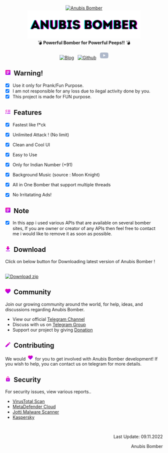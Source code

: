 <br>

<p align="center">
    <a href="https://github.com/Bhai4You/Anubis" ><img width="450" src="https://github.com/Bhai4You/bhai4you/blob/master/anubis2.gif" alt="Anubis Bomber"></a><br>
  <img src="https://github.com/Bhai4You/bhai4you/blob/master/anbis.png" height="90" alt="Anubis Bomber"><br>
    💣 <b>Powerful Bomber for Powerful Peeps!!</b>  💣
</p>

<p align="center">
	<a href="https://bhai4you.blogspot.com"><img height="25" src="https://github.com/surrealdb/surrealdb/blob/main/img/social/blog.svg" alt="Blog"></a>
	&nbsp;
	<a href="https://github.com/bhai4you"><img height="25" src="https://github.com/surrealdb/surrealdb/blob/main/img/social/github.svg" alt="Github	"></a>
	&nbsp;
    <a href="https://www.youtube.com/channel/UC9UYo9OBpmzrxKPeJdlj2wA"><img height="25" src="https://github.com/surrealdb/surrealdb/blob/main/img/social/youtube.svg" alt="Youtube"></a>

</p>

  
<h2><img height="20" src="https://github.com/Bhai4You/bhai4you/blob/master/anubis/documentation.svg">&nbsp;&nbsp;Warning!</h2>


- [x] Use it only for Prank/Fun Purpose.
- [x] I am not responsible for any loss due to ilegal activity done by you.
- [x] This project is made for FUN purpose.

<h2><img height="20" src="https://github.com/Bhai4You/bhai4you/blob/master/anubis/features.svg">&nbsp;&nbsp;Features</h2>


- [x] Fastest like f*ck
- [x] Unlimited Attack ! (No limit)
- [x] Clean and Cool UI
- [x] Easy to Use
- [x] Only for Indian Number (+91)
- [x] Background Music (source : Moon Knight)
- [x] All in One Bomber that support multiple threads
- [x] No Irritatating Ads!


<h2><img height="20" src="https://github.com/Bhai4You/bhai4you/blob/master/anubis/documentation.svg">&nbsp;&nbsp;Note</h2>


- [x] In this app i used various APIs that are available on several bomber sites, If you are owner or creator of any APIs then feel free to contact me i would like to remove it as soon as possible.

<h2><img height="20" src="https://github.com/Bhai4You/bhai4you/blob/master/anubis/download.svg">&nbsp;&nbsp;Download</h2>
Click on below button for Downloading latest version of Anubis Bomber !
<br><br>

<!-- BEGIN LATEST DOWNLOAD BUTTON -->
[![Download zip](https://custom-icon-badges.herokuapp.com/badge/-Download-blue?style=for-the-badge&logo=download&logoColor=white "Download zip")](https://github.com/Bhai4You/Anubis/releases/download/0.5/Anubis_0.5.apk)
<!-- END LATEST DOWNLOAD BUTTON -->

<h2><img height="20" src="https://github.com/Bhai4You/bhai4you/blob/master/anubis/community.svg">&nbsp;&nbsp;Community</h2>

Join our growing community around the world, for help, ideas, and discussions regarding Anubis Bomber.

- View our official [Telegram Channel](https://t.me/anubisbomber)
- Discuss with us on [Telegram Group](https://t.me/anubisbombergroup)
- Support our project by giving [Donation](https://github.com/sponsors/Bhai4You)

<h2><img height="20" src="https://github.com/Bhai4You/bhai4you/blob/master/anubis/contributing.svg">&nbsp;&nbsp;Contributing</h2>

We would &nbsp;<img width="15" src="https://github.com/Bhai4You/bhai4you/blob/master/anubis/community.svg">&nbsp; for you to get involved with Anubis Bomber development! If you wish to help, you can contact us on telegram for more details.

<h2><img height="20" src="https://github.com/Bhai4You/bhai4you/blob/master/anubis/security.svg">&nbsp;&nbsp;Security</h2>

For security issues, view various reports..
- [VirusTotal Scan](https://www.virustotal.com/gui/file/fc7ce57960a89f72bc15749f6a5f382b169e1388d42cf8dfc1ef4d6de6359302)
- [MetaDefender Cloud](https://metadefender.opswat.com/results/file/bzIyMTAxMmJtY09zOUdTSmRYSGQ1Wk9JMlR2/regular/overview)
- [Jotti Malware Scanner](https://virusscan.jotti.org/en-GB/filescanjob/ixd021d244)
- [Kaspersky](https://opentip.kaspersky.com/FC7CE57960A89F72BC15749F6A5F382B169E1388D42CF8DFC1EF4D6DE6359302/results?tab=upload)

<br>

<p align="right"> Last Update: 09.11.2022 </p>
<p align="right"> Anubis Bomber</p>
